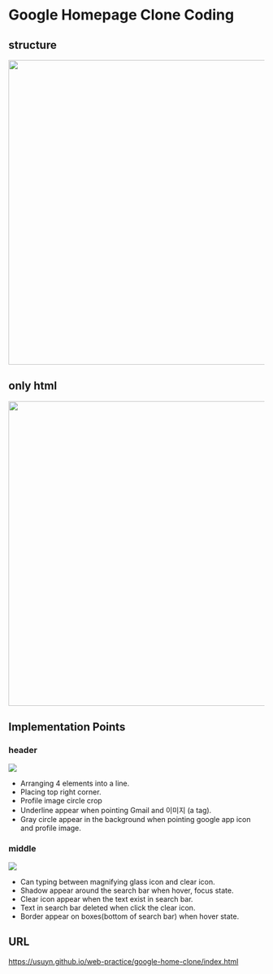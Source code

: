 # Google Homepage Clone Coding

## structure

<img src="https://user-images.githubusercontent.com/68963707/130468713-7089eda8-8120-4f0e-a27c-137a2dda4326.PNG" width="600" height="auto">

## only html

<img src="https://user-images.githubusercontent.com/68963707/130469087-78adbcdc-5957-4fec-b0c8-f4f7d3de3fb8.png" width="600" height="auto">

## Implementation Points

### header

![](https://images.velog.io/images/redrawn/post/e51de210-d203-4e32-a241-162aaa3c72aa/header.gif)

- Arranging 4 elements into a line.
- Placing top right corner.
- Profile image circle crop
- Underline appear when pointing Gmail and 이미지 (a tag).
- Gray circle appear in the background when pointing google app icon and profile image.

### middle

![](https://images.velog.io/images/redrawn/post/052e1c62-bc80-4761-b401-0ae25ff90413/middle.gif)

- Can typing between magnifying glass icon and clear icon.
- Shadow appear around the search bar when hover, focus state.
- Clear icon appear when the text exist in search bar.
- Text in search bar deleted when click the clear icon.
- Border appear on boxes(bottom of search bar) when hover state.

## URL

https://usuyn.github.io/web-practice/google-home-clone/index.html
